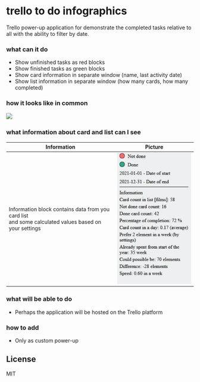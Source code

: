 # trello to do infographics

Trello power-up application for demonstrate the completed tasks relative to all with the ability to filter by date.
### what can it do
  - Show unfinished tasks as red blocks
  - Show finished tasks as green blocks
  - Show card information in separate window (name, last activity date)
  - Show list information in separate window (how many cards, how many completed)

### how it looks like in common
  ![](resources/infographic.png)

### what information about card and list can I see
|Information|Picture|
|---|---|
|Information block contains data from you card list <br/> and some calculated values based on your settings| ![](resources/card-info.png)|

### what will be able to do
  - Perhaps the application will be hosted on the Trello platform 
### how to add
  - Only as custom power-up

License
----

MIT
